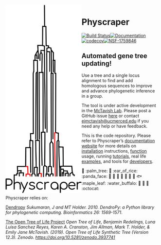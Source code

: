 
<!-- README.md is generated from README.Rmd; please edit the .Rmd file and then from R do rmarkdown::render("README.Rmd")-->

<img align="left" width="250" src="https://raw.githubusercontent.com/McTavishLab/physcraper/main/docs/physcraper.svg">

# Physcraper

[![Build
Status](https://travis-ci.org/McTavishLab/physcraper.svg?branch=main)](https://travis-ci.org/McTavishLab/physcraper)[![Documentation](https://readthedocs.org/projects/physcraper/badge/?version=latest&style=flat)](https://physcraper.readthedocs.io/en/latest/)[![codecov](https://codecov.io/gh/McTavishLab/physcraper/branch/main/graph/badge.svg)](https://codecov.io/gh/McTavishLab/physcraper)[![NSF-1759846](https://img.shields.io/badge/NSF-1759846-blue.svg)](https://nsf.gov/awardsearch/showAward?AWD_ID=1759846) 

<p>

</p>

<p>

</p>

## Automated gene tree updating\!

Use a tree and a single locus alignment to find and add homologous
sequences to improve and advance phylogenetic inference in a group.

The tool is under active development in the [McTavish
Lab](https://mctavishlab.github.io/). Please post a GitHub issue
[here](https://github.com/McTavishLab/physcraper/issues) or contact
<ejmctavish@ucmerced.edu> if you need any help or have feedback.

This is the code repository. Please refer to Physcraper’s [documentation
website](https://physcraper.readthedocs.io/en/latest/) for more details
on
[installation](https://physcraper.readthedocs.io/en/latest/install.html)
instructions,
[function](https://physcraper.readthedocs.io/en/latest/apidocs.html)
usage, running
[tutorials](https://physcraper.readthedocs.io/en/latest/physcraper_run.html),
real life
[examples](https://physcraper.readthedocs.io/en/latest/data_exploration.html),
and tools for
[developers](https://physcraper.readthedocs.io/en/latest/CONTRIBUTING.html).

:hamster: :palm\_tree: :frog: :ear\_of\_rice: :panda\_face: :tulip:
:octopus: :blossom: :whale: :mushroom: :ant: :cactus: :fish:
:maple\_leaf: :water\_buffalo: 🦠 :shell: :bug: :octocat:

Physcraper relies on:

[Dendropy](https://dendropy.org/primer/index.html) *Sukumaran, J and
MT Holder. 2010. DendroPy: a Python library for phylogenetic computing.
Bioinformatics 26: 1569-1571*.

[The Open Tree of Life
Project](https://tree.opentreeoflife.org/opentree/argus/opentree12.3@ott93302)
*Open Tree of Life, Benjamin Redelings, Luna Luisa Sanchez Reyes, Karen
A. Cranston, Jim Allman, Mark T. Holder, & Emily Jane McTavish. (2019).
Open Tree of Life Synthetic Tree (Version 12.3). Zenodo.
<https://doi.org/10.5281/zenodo.3937741>*
